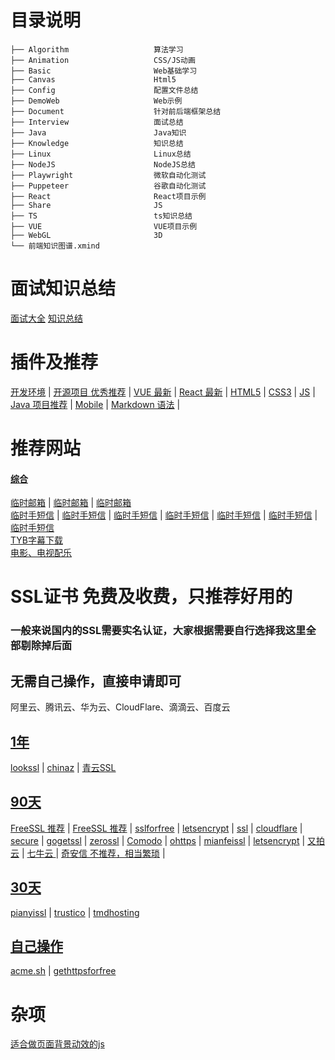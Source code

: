# 目录说明
```text
├── Algorithm                   算法学习
├── Animation                   CSS/JS动画
├── Basic                       Web基础学习
├── Canvas                      Html5
├── Config                      配置文件总结
├── DemoWeb                     Web示例
├── Document                    针对前后端框架总结
├── Interview                   面试总结
├── Java                        Java知识
├── Knowledge                   知识总结
├── Linux                       Linux总结
├── NodeJS                      NodeJS总结
├── Playwright                  微软自动化测试
├── Puppeteer                   谷歌自动化测试
├── React                       React项目示例
├── Share                       JS
├── TS                          ts知识总结
├── VUE                         VUE项目示例
├── WebGL                       3D
└── 前端知识图谱.xmind
```
# 面试知识总结
[面试大全](./Interview/README.md)
[知识总结](./Knowledge/README.md)

# 插件及推荐
[开发环境](./Document/DevelopTools.md) |
[开源项目 优秀推荐](./Document/Project.md) | 
[VUE 最新](./Document/JS.md) | 
[React 最新](./Document/JS.md) | 
[HTML5](./Document/HTML.md) | 
[CSS3](./Document/CSS.md) | 
[JS](./Document/JS.md) | 
[Java 项目推荐](./Document/Java.md) | 
[Mobile](./Document/Mobile.md) | 
[Markdown 语法](./Document/MarkDown.md) |

# 推荐网站
#### [综合](https://iyideng.vip/welfare/lookssl-com.html)
[临时邮箱](https://www.linshi-email.com/) |
[临时邮箱](https://temp-mail.org/) |
[临时邮箱](https://www.guerrillamail.com/) \
[临时手短信](https://www.storytrain.info/) |
[临时手短信](https://yunduanxin.net/) |
[临时手短信](https://www.supercloudsms.com/zh/) |
[临时手短信](https://www.yunjiema.top/zh/) |
[临时手短信](https://www.yunduanxin.xyz/zh/) |
[临时手短信](https://www.free-sms-receive.com/zh/) |
[临时手短信](https://www.sms-receive-online.com/) \
[TYB字幕下载](https://addyoutube.com/) \
[电影、电视配乐](https://www.tunefind.com/)

# SSL证书 免费及收费，只推荐好用的
### 一般来说国内的SSL需要实名认证，大家根据需要自行选择我这里全部剔除掉后面
## 无需自己操作，直接申请即可
阿里云、腾讯云、华为云、CloudFlare、滴滴云、百度云
## [1年]()
[lookssl](https://www.lookssl.com/) |
[chinaz](http://aq.chinaz.com/SSL) |
[青云SSL](https://www.qingcloud.com/pricing#/SSLCertificate)
## [90天]()
[FreeSSL 推荐](https://freessl.org/) |
[FreeSSL 推荐](https://freessl.cn/) |
[sslforfree](https://www.sslforfree.com/) |
[letsencrypt](https://letsencrypt.org/) |
[ssl](https://www.ssl.com/certificates/free/) |
[cloudflare](https://www.cloudflare.com/zh-cn/ssl/) |
[secure](https://secure.ssl.com/certificates/free/buy) |
[gogetssl](https://www.gogetssl.com/sslcerts/free-ssl/) |
[zerossl](https://zerossl.com/) |
[Comodo](https://www.sslchaoshi.com/ssl/brand/5) |
[ohttps](https://ohttps.com/) |
[mianfeissl](https://www.mianfeissl.com/) |
[letsencrypt](https://letsencrypt.osfipin.com/) |
[又拍云](https://www.upyun.com/products/ssl) |
[七牛云 ](https://www.qiniu.com/products/ssl) |
[奇安信 不推荐，相当繁琐](https://wangzhan.qianxin.com/) |
## [30天]()
[pianyissl](https://www.pianyissl.com/) |
[trustico](https://www.trustico.com.hk/dv/comodo/trial/free-comodo-trial-certificate.php) |
[tmdhosting](https://www.tmdhosting.com/ssl-certificates.html)
## [自己操作]()
[acme.sh](https://github.com/acmesh-official/acme.sh) |
[gethttpsforfree](https://gethttpsforfree.com/)

# 杂项
[适合做页面背景动效的js](http://paperjs.org/)
